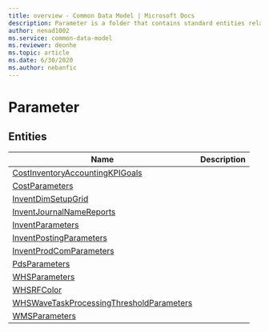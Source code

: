 ```yaml
---
title: overview - Common Data Model | Microsoft Docs
description: Parameter is a folder that contains standard entities related to the Common Data Model.
author: nenad1002
ms.service: common-data-model
ms.reviewer: deonhe
ms.topic: article
ms.date: 6/30/2020
ms.author: nebanfic
---
```


# Parameter


## Entities

|Name|Description|
|---|---|
|[CostInventoryAccountingKPIGoals](CostInventoryAccountingKPIGoals.md)||
|[CostParameters](CostParameters.md)||
|[InventDimSetupGrid](InventDimSetupGrid.md)||
|[InventJournalNameReports](InventJournalNameReports.md)||
|[InventParameters](InventParameters.md)||
|[InventPostingParameters](InventPostingParameters.md)||
|[InventProdComParameters](InventProdComParameters.md)||
|[PdsParameters](PdsParameters.md)||
|[WHSParameters](WHSParameters.md)||
|[WHSRFColor](WHSRFColor.md)||
|[WHSWaveTaskProcessingThresholdParameters](WHSWaveTaskProcessingThresholdParameters.md)||
|[WMSParameters](WMSParameters.md)||
